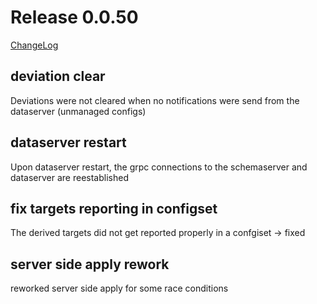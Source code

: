 # Release 0.0.50

[ChangeLog](https://github.com/sdcio/config-server/releases)

## deviation clear

Deviations were not cleared when no notifications were send from the dataserver (unmanaged configs)

## dataserver restart

Upon dataserver restart, the grpc connections to the schemaserver and dataserver are reestablished

## fix targets reporting in configset

The derived targets did not get reported properly in a confgiset -> fixed

## server side apply rework

reworked server side apply for some race conditions